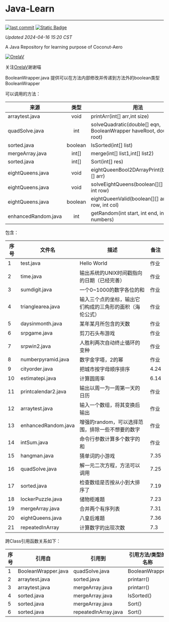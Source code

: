 # Java-Learn

------------------------------------------------------------------------

[![last commit](https://img.shields.io/github/last-commit/Coconut-Aero/JavaLearn)](https://github.com/Coconut-Aero/JavaLearn/commits/master)
[![Static Badge](https://img.shields.io/badge/Coconut-Aero-blue)](https://github.com/Coconut-Aero)


_Updated 2024-04-16 15:20 CST_

A Java Repository for learning purpose of Coconut-Aero


[![OrelaV](https://i2.hdslb.com/bfs/face/d812a48f1ca84d4f60a112dc31ba65546a787a76.jpg@240w_240h_1c_1s_!web-avatar-space-header.avif "@OrelaV")](https://space.bilibili.com/3546375738361934)

关注[OrelaV](https://space.bilibili.com/3546375738361934)谢谢喵

BooleanWrapper.java 提供可以在方法内部修改并传递到方法外的boolean类型 BooleanWrapper

可以调用的方法：

| 来源                  |   类型    | 用法                                                                   |
|---------------------|:-------:|----------------------------------------------------------------------|
| arraytest.java      |  void   | printArr(int[] arr,int size)                                         |
| quadSolve.java      |   int   | solveQuadratic(double[] eqn, BooleanWrapper haveRoot, double[] root) |
| sorted.java         | boolean | IsSorted(int[] list)                                                 |
| mergeArray.java     |  int[]  | merge(int[] list1,int[] list2)                                       |
| sorted.java         |  int[]  | Sort(int[] res)                                                      |
| eightQueens.java    |  void   | eightQueenBool2DArrayPrint(boolean[][] arr)                          |
| eightQueens.java    |  void   | solveEightQueens(boolean[][] board, int row)                         |
| eightQueens.java    | boolean | eightQueenValid(boolean[][] arr,int row, int col)                    |
| enhancedRandom.java |   int   | getRandom(int start, int end, int... numbers)                        |


包含：

| 序号 | 文件名                 | 描述                           | 备注   |
|----|---------------------|------------------------------|------|
| 1  | test.java           | Hello World                  | 作业   |
| 2  | time.java           | 输出系统的UNIX时间戳指向的日期（已经完善）      | 作业   |
| 3  | sumdigit.java       | 一个0~1000的数字各位的和              | 作业   |
| 4  | trianglearea.java   | 输入三个点的坐标，输出它们构成的三角形的面积（海伦公式） | 作业   |
| 5  | daysinmonth.java    | 某年某月所包含的天数                   | 作业   |
| 6  | srpgame.java        | 剪刀石头布游戏                      | 作业   |
| 7  | srpwin2.java        | 人胜利两次自动终止循环的变种               | 作业   |
| 8  | numberpyramid.java  | 数字金字塔，2的幂                    | 作业   |
| 9  | cityorder.java      | 把城市按字母顺序排序                   | 4.24 |
| 10 | estimatepi.java     | 计算圆周率                        | 6.14 |
| 11 | printcalendar2.java | 输出以周一为一周第一天的日历               | 作业   |
| 12 | arraytest.java      | 输入一个数组，将其变换后输出               | 作业   |
| 13 | enhancedRandom.java | 增强的random，可以选择范围，排除一些不想要的数字  | 作业   |
| 14 | intSum.java         | 命令行参数计算多个数字的和                | 作业   |
| 15 | hangman.java        | 猜单词的小游戏                      | 7.35 |
| 16 | quadSolve.java      | 解一元二次方程，方法可以调用               | 7.25 |
| 17 | sorted.java         | 检查数组是否按从小到大排序了               | 7.19 |
| 18 | lockerPuzzle.java   | 储物柜难题                        | 7.23 |
| 19 | mergeArray.java     | 合并两个有序列表                     | 7.31 |
| 20 | eightQueens.java    | 八皇后难题                        | 7.36 |
| 21 | repeatedInArray     | 计算数字的出现次数                    | 7.3  |

跨Class引用函数关系如下：

| 序号 | 引用自                 | 引用到                   | 引用方法/类型的名称     |
|----|---------------------|-----------------------|----------------|
| 1  | BooleanWrapper.java | quadSolve.java        | BooleanWrapper |
| 2  | arraytest.java      | sorted.java           | printarr()     |
| 3  | arraytest.java      | mergeArray.java       | printarr()     |
| 4  | sorted.java         | mergeArray.java       | IsSorted()     |
| 5  | sorted.java         | mergeArray.java       | Sort()         |
| 6  | sorted.java         | repeatedInArray.java  | Sort()         |

